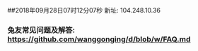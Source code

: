 ##2018年09月28日07时12分07秒 新址: 104.248.10.36
### 兔友常见问题及解答: https://github.com/wanggonging/d/blob/w/FAQ.md
